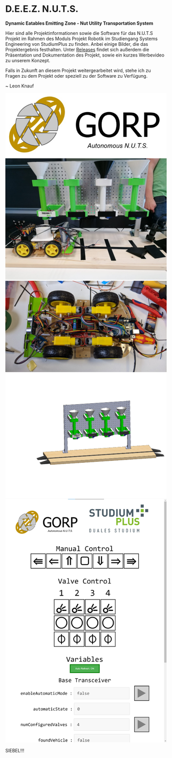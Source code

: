 # D.E.E.Z. N.U.T.S.
**Dynamic Eatables Emitting Zone - Nut Utility Transportation System**

Hier sind alle Projektinformationen sowie die Software für das N.U.T.S Projekt im Rahmen des Moduls Projekt Robotik im Studiengang Systems Engineering von StudiumPlus zu finden.
Anbei einige Bilder, die das Projektergebnis festhalten.
Unter [Releases](https://github.com/leonknauf/robotik-projekt-master-se/releases/tag/release) findet sich außerdem die Präsentation und Dokumentation des Projekt, sowie ein kurzes Werbevideo zu unserem Konzept.

Falls in Zukunft an diesem Projekt weitergearbeitet wird, stehe ich zu Fragen zu dem Projekt oder speziell zu der Software zu Verfügung.

~ Leon Knauf

![GORP](https://github.com/leonknauf/robotik-projekt-master-se/blob/b39c87643e0177a3eba207d60eb9127ed6aac499/media/images/gorp2.jpeg)
![Vehicle at Station](https://github.com/leonknauf/robotik-projekt-master-se/blob/b39c87643e0177a3eba207d60eb9127ed6aac499/media/images/atv%20at%20station2.jpeg)
![Vehicle](https://github.com/leonknauf/robotik-projekt-master-se/blob/b39c87643e0177a3eba207d60eb9127ed6aac499/media/images/atv%20top.jpeg)
![Station](https://github.com/leonknauf/robotik-projekt-master-se/blob/b39c87643e0177a3eba207d60eb9127ed6aac499/media/images/stage%202%20model_2.jpeg)
![Webinterface](https://github.com/leonknauf/robotik-projekt-master-se/blob/b39c87643e0177a3eba207d60eb9127ed6aac499/media/images/webinterface.jpeg)

SIEBEL!!!
